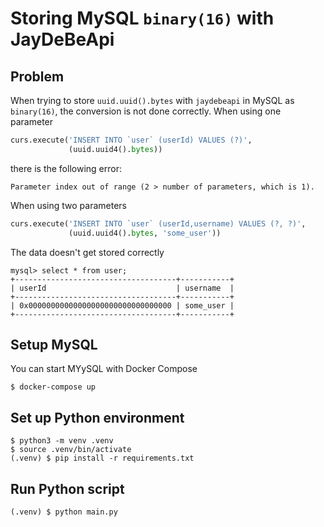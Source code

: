 # Storing MySQL `binary(16)` with JayDeBeApi

## Problem

When trying to store `uuid.uuid().bytes` with `jaydebeapi` in MySQL
as `binary(16)`, the conversion is not done correctly. When using
one parameter

```python
curs.execute('INSERT INTO `user` (userId) VALUES (?)',
             (uuid.uuid4().bytes))
```

there is the following error:

```
Parameter index out of range (2 > number of parameters, which is 1).
```

When using two parameters

```python
curs.execute('INSERT INTO `user` (userId,username) VALUES (?, ?)',
             (uuid.uuid4().bytes, 'some_user'))
```

The data doesn't get stored correctly

```
mysql> select * from user;
+------------------------------------+-----------+
| userId                             | username  |
+------------------------------------+-----------+
| 0x00000000000000000000000000000000 | some_user |
+------------------------------------+-----------+
```


## Setup MySQL

You can start MYySQL with Docker Compose

```
$ docker-compose up
```

## Set up Python environment

```
$ python3 -m venv .venv
$ source .venv/bin/activate
(.venv) $ pip install -r requirements.txt
```


## Run Python script

```
(.venv) $ python main.py
```